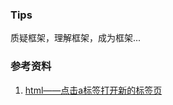 ### Tips
质疑框架，理解框架，成为框架...

### 参考资料
1. [html——点击a标签打开新的标签页](https://blog.csdn.net/qq_38322527/article/details/103503255)
